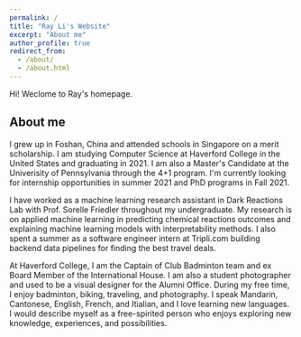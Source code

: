 ```yaml
---
permalink: /
title: "Ray Li's Website"
excerpt: "About me"
author_profile: true
redirect_from: 
  - /about/
  - /about.html
---
```


Hi! Weclome to Ray's homepage. 

About me
------

  I grew up in Foshan, China and attended schools in Singapore on a merit scholarship. I am studying Computer Science at Haverford College in the United States and graduating in 2021. I am also a Master's Candidate at the Univerisity of Pennsylvania through the 4+1 program. I'm currently looking for internship opportunities in summer 2021 and PhD programs in Fall 2021.

  I have worked as a machine learning research assistant in Dark Reactions Lab with Prof. Sorelle Friedler throughout my undergraduate. My research is on applied machine learning in predicting chemical reactions outcomes and explaining machine learning models with interpretability methods. I also spent a summer as a software engineer intern at Tripli.com building backend data pipelines for finding the best travel deals.

  At Haverford College, I am the Captain of Club Badminton team and ex Board Member of the International House. I am also a student photographer and used to be a visual designer for the Alumni Office. During my free time, I enjoy badminton, biking, traveling, and photography. I speak Mandarin, Cantonese, English, French, and Itialian, and I love learning new languages. I would describe myself as a free-spirited person who enjoys exploring new knowledge, experiences, and possibilities.

